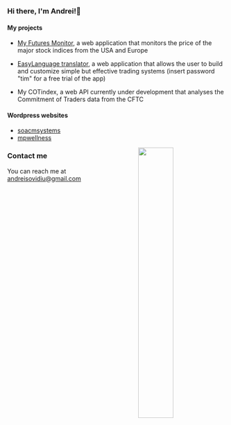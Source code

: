 ### Hi there, I'm Andrei!👋

#### My projects

* <a href="https://project1-production-daee.up.railway.app/" rel="nofollow">My Futures Monitor</a>, a web application that monitors the price of the major stock indices from the USA and Europe

* <a href="https://easylantranslator-production.up.railway.app/login" rel="nofollow">EasyLanguage translator</a>, a web application that allows the user to build and customize simple but effective trading systems (insert password "tim" for a free trial of the app)

* My COTindex, a web API currently under development that analyses the Commitment of Traders data from the CFTC 

#### Wordpress websites
* <a href="https://soacmsystems.com/" rel="nofollow">soacmsystems</a>
* <a href="https://mpwellness.net/" rel="nofollow">mpwellness</a>



<img align="right" width="40%" src="https://github-readme-stats.vercel.app/api/top-langs/?username=andreisovidiu&layout=compact&theme=tokyonight"/>


### Contact me
You can reach me at andreisovidiu@gmail.com
